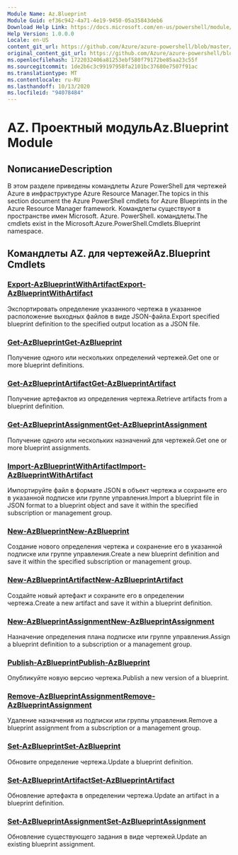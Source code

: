 ```yaml
---
Module Name: Az.Blueprint
Module Guid: ef36c942-4a71-4e19-9450-05a35843deb6
Download Help Link: https://docs.microsoft.com/en-us/powershell/module/az.blueprint
Help Version: 1.0.0.0
Locale: en-US
content_git_url: https://github.com/Azure/azure-powershell/blob/master/src/Blueprint/Blueprint/help/Az.Blueprint.md
original_content_git_url: https://github.com/Azure/azure-powershell/blob/master/src/Blueprint/Blueprint/help/Az.Blueprint.md
ms.openlocfilehash: 1722032406a81253ebf580f79172be85aa23c55f
ms.sourcegitcommit: 1de2b6c3c99197958fa2101bc37680e7507f91ac
ms.translationtype: MT
ms.contentlocale: ru-RU
ms.lasthandoff: 10/13/2020
ms.locfileid: "94078484"
---
```

# <span data-ttu-id="0016a-101">AZ. Проектный модуль</span><span class="sxs-lookup"><span data-stu-id="0016a-101">Az.Blueprint Module</span></span>
## <span data-ttu-id="0016a-102">Nописание</span><span class="sxs-lookup"><span data-stu-id="0016a-102">Description</span></span>
<span data-ttu-id="0016a-103">В этом разделе приведены командлеты Azure PowerShell для чертежей Azure в инфраструктуре Azure Resource Manager.</span><span class="sxs-lookup"><span data-stu-id="0016a-103">The topics in this section document the Azure PowerShell cmdlets for Azure Blueprints in the Azure Resource Manager framework.</span></span> <span data-ttu-id="0016a-104">Командлеты существуют в пространстве имен Microsoft. Azure. PowerShell. командлеты.</span><span class="sxs-lookup"><span data-stu-id="0016a-104">The cmdlets exist in the Microsoft.Azure.PowerShell.Cmdlets.Blueprint namespace.</span></span>

## <span data-ttu-id="0016a-105">Командлеты AZ. для чертежей</span><span class="sxs-lookup"><span data-stu-id="0016a-105">Az.Blueprint Cmdlets</span></span>
### [<span data-ttu-id="0016a-106">Export-AzBlueprintWithArtifact</span><span class="sxs-lookup"><span data-stu-id="0016a-106">Export-AzBlueprintWithArtifact</span></span>](Export-AzBlueprintWithArtifact.md)
<span data-ttu-id="0016a-107">Экспортировать определение указанного чертежа в указанное расположение выходных файлов в виде JSON-файла.</span><span class="sxs-lookup"><span data-stu-id="0016a-107">Export specified blueprint definition to the specified output location as a JSON file.</span></span> 

### [<span data-ttu-id="0016a-108">Get-AzBlueprint</span><span class="sxs-lookup"><span data-stu-id="0016a-108">Get-AzBlueprint</span></span>](Get-AzBlueprint.md)
<span data-ttu-id="0016a-109">Получение одного или нескольких определений чертежей.</span><span class="sxs-lookup"><span data-stu-id="0016a-109">Get one or more blueprint definitions.</span></span>

### [<span data-ttu-id="0016a-110">Get-AzBlueprintArtifact</span><span class="sxs-lookup"><span data-stu-id="0016a-110">Get-AzBlueprintArtifact</span></span>](Get-AzBlueprintArtifact.md)
<span data-ttu-id="0016a-111">Получение артефактов из определения чертежа.</span><span class="sxs-lookup"><span data-stu-id="0016a-111">Retrieve artifacts from a blueprint definition.</span></span>

### [<span data-ttu-id="0016a-112">Get-AzBlueprintAssignment</span><span class="sxs-lookup"><span data-stu-id="0016a-112">Get-AzBlueprintAssignment</span></span>](Get-AzBlueprintAssignment.md)
<span data-ttu-id="0016a-113">Получение одного или нескольких назначений для чертежей.</span><span class="sxs-lookup"><span data-stu-id="0016a-113">Get one or more blueprint assignments.</span></span>

### [<span data-ttu-id="0016a-114">Import-AzBlueprintWithArtifact</span><span class="sxs-lookup"><span data-stu-id="0016a-114">Import-AzBlueprintWithArtifact</span></span>](Import-AzBlueprintWithArtifact.md)
<span data-ttu-id="0016a-115">Импортируйте файл в формате JSON в объект чертежа и сохраните его в указанной подписке или группе управления.</span><span class="sxs-lookup"><span data-stu-id="0016a-115">Import a blueprint file in JSON format to a blueprint object and save it within the specified subscription or management group.</span></span>

### [<span data-ttu-id="0016a-116">New-AzBlueprint</span><span class="sxs-lookup"><span data-stu-id="0016a-116">New-AzBlueprint</span></span>](New-AzBlueprint.md)
<span data-ttu-id="0016a-117">Создание нового определения чертежа и сохранение его в указанной подписке или группе управления.</span><span class="sxs-lookup"><span data-stu-id="0016a-117">Create a new blueprint definition and save it within the specified subscription or management group.</span></span>

### [<span data-ttu-id="0016a-118">New-AzBlueprintArtifact</span><span class="sxs-lookup"><span data-stu-id="0016a-118">New-AzBlueprintArtifact</span></span>](New-AzBlueprintArtifact.md)
<span data-ttu-id="0016a-119">Создайте новый артефакт и сохраните его в определении чертежа.</span><span class="sxs-lookup"><span data-stu-id="0016a-119">Create a new artifact and save it within a blueprint definition.</span></span>

### [<span data-ttu-id="0016a-120">New-AzBlueprintAssignment</span><span class="sxs-lookup"><span data-stu-id="0016a-120">New-AzBlueprintAssignment</span></span>](New-AzBlueprintAssignment.md)
<span data-ttu-id="0016a-121">Назначение определения плана подписке или группе управления.</span><span class="sxs-lookup"><span data-stu-id="0016a-121">Assign a blueprint definition to a subscription or a management group.</span></span>

### [<span data-ttu-id="0016a-122">Publish-AzBlueprint</span><span class="sxs-lookup"><span data-stu-id="0016a-122">Publish-AzBlueprint</span></span>](Publish-AzBlueprint.md)
<span data-ttu-id="0016a-123">Опубликуйте новую версию чертежа.</span><span class="sxs-lookup"><span data-stu-id="0016a-123">Publish a new version of a blueprint.</span></span>

### [<span data-ttu-id="0016a-124">Remove-AzBlueprintAssignment</span><span class="sxs-lookup"><span data-stu-id="0016a-124">Remove-AzBlueprintAssignment</span></span>](Remove-AzBlueprintAssignment.md)
<span data-ttu-id="0016a-125">Удаление назначения из подписки или группы управления.</span><span class="sxs-lookup"><span data-stu-id="0016a-125">Remove a blueprint assignment from a subscription or a management group.</span></span>

### [<span data-ttu-id="0016a-126">Set-AzBlueprint</span><span class="sxs-lookup"><span data-stu-id="0016a-126">Set-AzBlueprint</span></span>](Set-AzBlueprint.md)
<span data-ttu-id="0016a-127">Обновите определение чертежа.</span><span class="sxs-lookup"><span data-stu-id="0016a-127">Update a blueprint definition.</span></span>

### [<span data-ttu-id="0016a-128">Set-AzBlueprintArtifact</span><span class="sxs-lookup"><span data-stu-id="0016a-128">Set-AzBlueprintArtifact</span></span>](Set-AzBlueprintArtifact.md)
<span data-ttu-id="0016a-129">Обновление артефакта в определении чертежа.</span><span class="sxs-lookup"><span data-stu-id="0016a-129">Update an artifact in a blueprint definition.</span></span>

### [<span data-ttu-id="0016a-130">Set-AzBlueprintAssignment</span><span class="sxs-lookup"><span data-stu-id="0016a-130">Set-AzBlueprintAssignment</span></span>](Set-AzBlueprintAssignment.md)
<span data-ttu-id="0016a-131">Обновление существующего задания в виде чертежей.</span><span class="sxs-lookup"><span data-stu-id="0016a-131">Update an existing blueprint assignment.</span></span>

